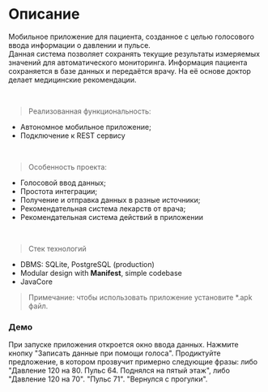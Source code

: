 # Описание

Мобильное приложение для пациента, созданное с целью голосового ввода информации о давлении и пульсе.  
Данная система позволяет сохранять текущие результаты измеряемых значений для автоматического мониторинга.
Информация пациента сохраняется в базе данных и передаётся врачу. На её основе доктор делает медицинские
рекомендации.


<br/>

> Реализованная функциональность:

- Автономное мобильное приложение;
- Подключение к REST сервису

<br/>

> Особенность проекта:

- Голосовой ввод данных;
- Простота интеграции;
- Получение и отправка данных в разные источники;
- Рекомендательная система лекарств от врача;
- Рекомендательная система действий в приложении

<br/>

> Стек технологий

- DBMS: SQLite, PostgreSQL (production)
- Modular design with **Manifest**, simple codebase
- JavaCore

> Примечание: чтобы использовать приложение установите *.apk файл.

### Демо

При запуске приложения откроется окно ввода данных. Нажмите кнопку "Записать данные при помощи голоса". 
Продиктуйте предложение, в котором прозвучит примерно следующие фразы: 
либо "Давление 120 на 80. Пульс 64. Поднялся на пятый этаж", либо "Давление 120 на 70". "Пульс 71". "Вернулся с прогулки".